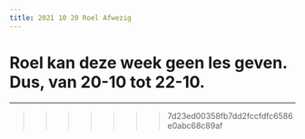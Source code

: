 ```yaml
---
title: 2021 10 20 Roel Afwezig
---
```


Roel kan deze week geen les geven. Dus, van 20-10 tot 22-10. 
=======
---

>>>>>>> 7d23ed00358fb7dd2fccfdfc6586e0abc68c89af
